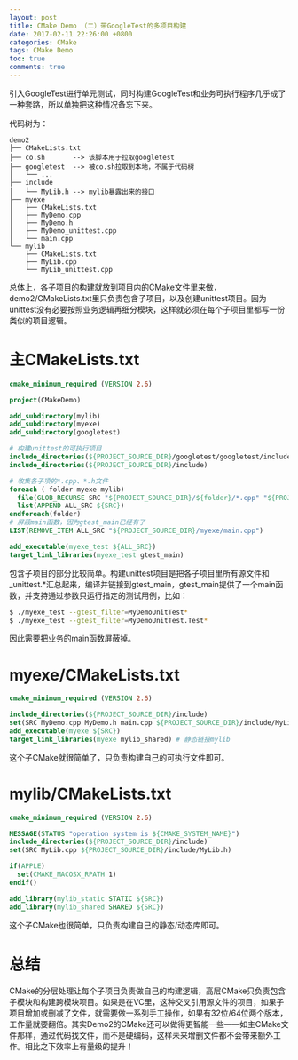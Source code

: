 ```yaml
---
layout: post
title: CMake Demo （二）带GoogleTest的多项目构建
date: 2017-02-11 22:26:00 +0800
categories: CMake
tags: CMake Demo
toc: true
comments: true
---
```


引入GoogleTest进行单元测试，同时构建GoogleTest和业务可执行程序几乎成了一种套路，所以单独把这种情况备忘下来。<!-- more -->

代码树为：
``` shell
demo2
├── CMakeLists.txt
├── co.sh       --> 该脚本用于拉取googletest
├── googletest  --> 被co.sh拉取到本地，不属于代码树
│   └── ...
├── include
│   └── MyLib.h --> mylib暴露出来的接口
├── myexe
│   ├── CMakeLists.txt
│   ├── MyDemo.cpp
│   ├── MyDemo.h
│   ├── MyDemo_unittest.cpp
│   └── main.cpp
└── mylib
    ├── CMakeLists.txt
    ├── MyLib.cpp
    └── MyLib_unittest.cpp
```
总体上，各子项目的构建就放到项目内的CMake文件里来做，demo2/CMakeLists.txt里只负责包含子项目，以及创建unittest项目。因为unittest没有必要按照业务逻辑再细分模块，这样就必须在每个子项目里都写一份类似的项目逻辑。

# 主CMakeLists.txt
``` cmake
cmake_minimum_required (VERSION 2.6)

project(CMakeDemo)

add_subdirectory(mylib)
add_subdirectory(myexe)
add_subdirectory(googletest)

# 构建unittest的可执行项目
include_directories(${PROJECT_SOURCE_DIR}/googletest/googletest/include)
include_directories(${PROJECT_SOURCE_DIR}/include)

# 收集各子项的*.cpp、*.h文件
foreach ( folder myexe mylib)
  file(GLOB_RECURSE SRC "${PROJECT_SOURCE_DIR}/${folder}/*.cpp" "${PROJECT_SOURCE_DIR}/${folder}/*.h")
  list(APPEND ALL_SRC ${SRC})
endforeach(folder)
# 屏蔽main函数，因为gtest_main已经有了
LIST(REMOVE_ITEM ALL_SRC "${PROJECT_SOURCE_DIR}/myexe/main.cpp")

add_executable(myexe_test ${ALL_SRC})
target_link_libraries(myexe_test gtest_main)
```
包含子项目的部分比较简单。构建unittest项目是把各子项目里所有源文件和_unittest.*汇总起来，编译并链接到gtest_main，gtest_main提供了一个main函数，并支持通过参数只运行指定的测试用例，比如：
``` bash
$ ./myexe_test --gtest_filter=MyDemoUnitTest*
$ ./myexe_test --gtest_filter=MyDemoUnitTest.Test*
```
因此需要把业务的main函数屏蔽掉。

# myexe/CMakeLists.txt
``` cmake
cmake_minimum_required (VERSION 2.6)

include_directories(${PROJECT_SOURCE_DIR}/include)
set(SRC MyDemo.cpp MyDemo.h main.cpp ${PROJECT_SOURCE_DIR}/include/MyLib.h)
add_executable(myexe ${SRC})
target_link_libraries(myexe mylib_shared) # 静态链接mylib
```
这个子CMake就很简单了，只负责构建自己的可执行文件即可。

# mylib/CMakeLists.txt
``` cmake
cmake_minimum_required (VERSION 2.6)

MESSAGE(STATUS "operation system is ${CMAKE_SYSTEM_NAME}")
include_directories(${PROJECT_SOURCE_DIR}/include)
set(SRC MyLib.cpp ${PROJECT_SOURCE_DIR}/include/MyLib.h)

if(APPLE)
  set(CMAKE_MACOSX_RPATH 1)
endif()

add_library(mylib_static STATIC ${SRC})
add_library(mylib_shared SHARED ${SRC})
```
这个子CMake也很简单，只负责构建自己的静态/动态库即可。

# 总结
CMake的分层处理让每个子项目负责做自己的构建逻辑，高层CMake只负责包含子模块和构建跨模块项目。如果是在VC里，这种交叉引用源文件的项目，如果子项目增加或删减了文件，就需要做一系列手工操作，如果有32位/64位两个版本，工作量就要翻倍。其实Demo2的CMake还可以做得更智能一些——如主CMake文件那样，通过代码找文件，而不是硬编码，这样未来增删文件都不会带来额外工作。相比之下效率上有量级的提升！